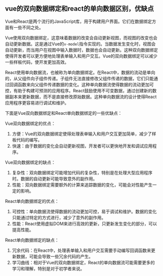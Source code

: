 ## vue的双向数据绑定和react的单向数据区别，优缺点

Vue和React是两个流行的JavaScript库，用于构建用户界面。它们在数据绑定方面有一些不同之处。

Vue使用双向数据绑定，这意味着数据的改变会自动更新视图，而视图的改变也会自动更新数据。这是通过Vue的`v-model`指令实现的。当数据发生变化时，视图会自动更新，而当用户在视图中输入数据时，数据也会自动更新。这种双向数据绑定使得开发者可以更方便地处理表单输入和用户交互。Vue的双向数据绑定可以减少一些样板代码，使开发更加高效。

React使用单向数据流，也被称为单向数据绑定。在React中，数据的流动是单向的，从父组件向子组件传递。子组件无法直接修改父组件传递的数据，它们只能通过回调函数来向父组件传递数据的变化。这种单向数据流使得数据的流动更加可控，有助于构建可预测的应用程序。React鼓励使用不可变数据，通过创建新的数据副本来更新数据，而不是直接修改原始数据。这种单向数据流的设计使得React应用程序更容易进行调试和维护。

下面是Vue双向数据绑定和React单向数据绑定的一些优缺点：

Vue双向数据绑定的优点：
1. 方便：Vue的双向数据绑定使得处理表单输入和用户交互更加简单，减少了样板代码的编写。
2. 快速：由于数据的变化会自动更新视图，开发者可以更快地开发和调试应用程序。

Vue双向数据绑定的缺点：
1. 复杂性：双向数据绑定可能增加代码的复杂性，特别是在处理大型应用程序时。数据的自动更新可能导致意外的副作用。
2. 性能：双向数据绑定需要额外的计算来追踪数据的变化，可能会对性能产生一定的影响。

React单向数据绑定的优点：
1. 可控性：单向数据流使得数据的流动更加可控，易于调试和维护。数据的变化只能通过特定的方式进行，减少了意外的副作用。
2. 性能：React使用虚拟DOM来进行高效的更新，只更新发生变化的部分，可以提高性能。

React单向数据绑定的缺点：
1. 冗余代码：在React中，处理表单输入和用户交互需要手动编写回调函数来更新数据，可能会导致一些冗余代码的产生。
2. 学习曲线：相对于Vue的双向数据绑定，React的单向数据流可能需要更多的学习和理解，特别是对于初学者来说。

## 